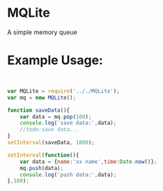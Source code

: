 # MQLite
A simple memory queue
# Example Usage:

```javascript


var MQLite = require('.././MQLite');
var mq = new MQLite();

function saveData(){
	var data = mq.pop(100);
	console.log('save data:',data);
	//todo:save data...
}
setInterval(saveData, 1000);

setInterval(function(){
	var data = {name:'xx name',time:Date.now()};
	mq.push(data);
	console.log('push data:',data);
},100);



```

